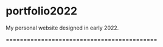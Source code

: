 # portfolio2022
My personal website designed in early 2022.


===========================================

